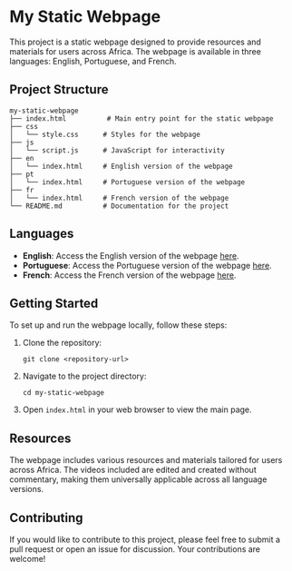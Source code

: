 # My Static Webpage

This project is a static webpage designed to provide resources and materials for users across Africa. The webpage is available in three languages: English, Portuguese, and French.

## Project Structure

```
my-static-webpage
├── index.html          # Main entry point for the static webpage
├── css
│   └── style.css      # Styles for the webpage
├── js
│   └── script.js      # JavaScript for interactivity
├── en
│   └── index.html     # English version of the webpage
├── pt
│   └── index.html     # Portuguese version of the webpage
├── fr
│   └── index.html     # French version of the webpage
└── README.md          # Documentation for the project
```

## Languages

- **English**: Access the English version of the webpage [here](./en/index.html).
- **Portuguese**: Access the Portuguese version of the webpage [here](./pt/index.html).
- **French**: Access the French version of the webpage [here](./fr/index.html).

## Getting Started

To set up and run the webpage locally, follow these steps:

1. Clone the repository:
   ```
   git clone <repository-url>
   ```

2. Navigate to the project directory:
   ```
   cd my-static-webpage
   ```

3. Open `index.html` in your web browser to view the main page.

## Resources

The webpage includes various resources and materials tailored for users across Africa. The videos included are edited and created without commentary, making them universally applicable across all language versions.

## Contributing

If you would like to contribute to this project, please feel free to submit a pull request or open an issue for discussion. Your contributions are welcome!